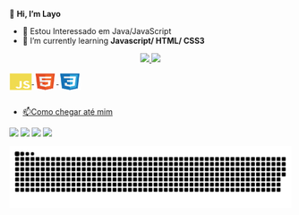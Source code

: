  👋 **Hi, I’m Layo**

* 👀 Estou Interessado  em Java/JavaScript
* 🌱 I’m currently learning **Javascript/ HTML/ CSS3**

<div align="center">
  <a href="https://github.com/layotunde">
  <img width="42%" src="https://github-readme-stats.vercel.app/api?username=layotunde&show_icons=true&theme=dark&include_all_commits=true&count_private=true"/>
  <img width="50%" src="https://github-readme-stats.vercel.app/api/top-langs/?username=layotunde&layout=compact&langs_count=7&theme=dark"/>
</div> 
 
 <div style="display: inline_block"><br>
  <img align="center" alt="maria-Js" height="30" width="40" src="https://raw.githubusercontent.com/devicons/devicon/master/icons/javascript/javascript-plain.svg">
  <img align="center" alt="maria-HTML" height="30" width="40" src="https://raw.githubusercontent.com/devicons/devicon/master/icons/html5/html5-original.svg">
  <img align="center" alt="maria-CSS" height="30" width="40" src="https://raw.githubusercontent.com/devicons/devicon/master/icons/css3/css3-original.svg">
 <div/>
 
 ##
 
 * 📫Como chegar até mim
 
</div>
 <a href="https://discord.com/channels/@me" target="_blank"><img src="https://img.shields.io/badge/Discord-7289DA?style=for-the-badge&logo=discord&logoColor=white" target="_blank"></a> 
  <a href = "mailto:mdpayne33@gmail.com"><img src="https://img.shields.io/badge/-Gmail-%23333?style=for-the-badge&logo=gmail&logoColor=white" target="_blank"></a>
  <a href="https://www.linkedin.com/in/maria-leticia-santos-pequeno-5b653b1ab/" target="_blank"><img src="https://img.shields.io/badge/-LinkedIn-%230077B5?style=for-the-badge&logo=linkedin&logoColor=white" target="_blank"></a> 
  <a href="https://web.whatsapp.com/" target="_blank"><img src="https://img.shields.io/badge/WhatsApp-25D366?style=for-the-badge&logo=whatsapp&logoColor=white" target="_blank"></a>
  
  ![Snake animation](https://github.com/marialeticias/marialeticias/blob/output/github-contribution-grid-snake.svg)
 
 </div>
